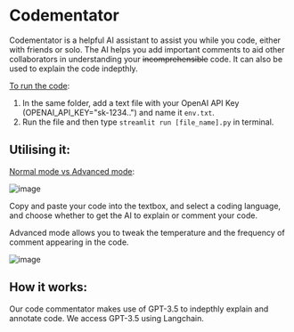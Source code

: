 # Codementator
Codementator is a helpful AI assistant to assist you while you code, either with friends or solo. The AI helps you add important comments to aid other collaborators in understanding your ~~incomprehensible~~ code. It can also be used to explain the code indepthly.

<ins>To run the code</ins>:
1. In the same folder, add a text file with your OpenAI API Key (OPENAI_API_KEY="sk-1234..") and name it `env.txt`.
2. Run the file and then type `streamlit run [file_name].py` in terminal.


## Utilising it:
<ins>Normal mode vs Advanced mode</ins>:

![image](https://github.com/lukeskywalker22/Codementator/assets/145328729/67f9dd3e-243d-4a84-8d7e-7d01dec12cbc)

Copy and paste your code into the textbox, and select a coding language, and choose whether to get the AI to explain or comment your code.

Advanced mode allows you to tweak the temperature and the frequency of comment appearing in the code.

![image](https://github.com/lukeskywalker22/Codementator/assets/145328729/e21ded6e-d15a-41bd-bb5c-e4ca05ec73e1)

## How it works:
Our code commentator makes use of GPT-3.5 to indepthly explain and annotate code. We access GPT-3.5 using Langchain.
